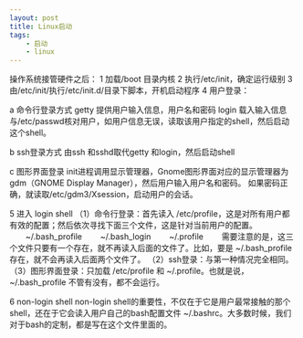 ```yaml
---
layout: post
title: Linux启动
tags:
    - 启动
    - linux
---
```


操作系统接管硬件之后：
1 加载/boot 目录内核
2 执行/etc/init，确定运行级别
3 由/etc/init/执行/etc/init.d/目录下脚本，开机启动程序
4 用户登录：

a 命令行登录方式
getty 提供用户输入信息，用户名和密码
login 载入输入信息与/etc/passwd核对用户，如用户信息无误，读取该用户指定的shell，然后启动这个shell。

b ssh登录方式
由ssh 和sshd取代getty 和login，然后启动shell

c 图形界面登录
init进程调用显示管理器，Gnome图形界面对应的显示管理器为gdm（GNOME Display Manager），然后用户输入用户名和密码。
如果密码正确，就读取/etc/gdm3/Xsession，启动用户的会话。

5 进入 login shell
（1）命令行登录：首先读入 /etc/profile，这是对所有用户都有效的配置；然后依次寻找下面三个文件，这是针对当前用户的配置。
　　~/.bash_profile
　　~/.bash_login
　　~/.profile　　
需要注意的是，这三个文件只要有一个存在，就不再读入后面的文件了。比如，要是 ~/.bash_profile 存在，就不会再读入后面两个文件了。
（2）ssh登录：与第一种情况完全相同。
（3）图形界面登录：只加载 /etc/profile 和 ~/.profile。也就是说，~/.bash_profile 不管有没有，都不会运行。

6 non-login shell 
non-login shell的重要性，不仅在于它是用户最常接触的那个shell，还在于它会读入用户自己的bash配置文件 ~/.bashrc。大多数时候，我们对于bash的定制，都是写在这个文件里面的。
